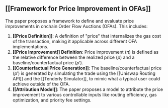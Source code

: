 ## [[Framework for Price Improvement in OFAs]]
The paper proposes a framework to define and evaluate price improvements in onchain Order Flow Auctions (OFAs). This includes:

1. **[[Price Definition]]**: A definition of "price" that internalizes the gas cost of the transaction, making it applicable across different OFA implementations.
2. **[[Price Improvement]] Definition**: Price improvement ($\pi$) is defined as the relative difference between the realized price ($p$) and a baseline/counterfactual price ($p'$).
3. **[[Counterfactual Price Generation]]**: The baseline/counterfactual price ($p'$) is generated by simulating the trade using the [[Uniswap Routing API]] and the [[Tenderly Simulator]], to mimic what a typical user could achieve outside of the OFA.
4. **[[Attribution Model]]**: The paper proposes a model to attribute the price improvement to various controllable inputs like routing efficiency, gas optimization, and priority fee settings.